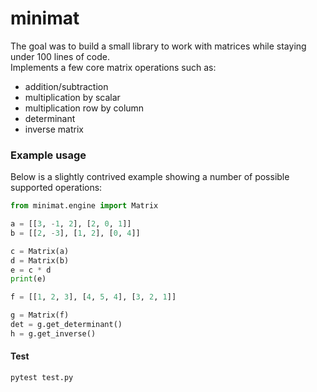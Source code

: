 # minimat

The goal was to build a small library to work with matrices while staying under 100 lines of code.<br>
Implements a few core matrix operations such as:

- addition/subtraction
- multiplication by scalar
- multiplication row by column
- determinant
- inverse matrix

### Example usage

Below is a slightly contrived example showing a number of possible supported operations:

```python
from minimat.engine import Matrix

a = [[3, -1, 2], [2, 0, 1]]
b = [[2, -3], [1, 2], [0, 4]]

c = Matrix(a)
d = Matrix(b)
e = c * d
print(e)

f = [[1, 2, 3], [4, 5, 4], [3, 2, 1]]

g = Matrix(f)
det = g.get_determinant()
h = g.get_inverse()
```

#### Test

`pytest test.py`
